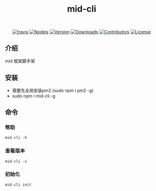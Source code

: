 <h1 align="center">
  mid-cli
</h1>
<br>
<p align="center">
	<a href="https://travis-ci.org/xudeming208/mid-cli"><img src="https://travis-ci.org/xudeming208/mid-cli.svg?branch=master" alt="travis"></a>
  <a href="https://nodejs.org"><img src="https://img.shields.io/node/v/mid-cli.svg" alt="Nodejs"></a>
  <a href="https://www.npmjs.com/package/mid-cli"><img src="https://img.shields.io/npm/v/mid-cli.svg" alt="Version"></a>
  <a href="https://npmcharts.com/compare/mid-cli?minimal=true"><img src="https://img.shields.io/npm/dm/mid-cli.svg" alt="Downloads"></a>
  <a href="https://github.com/xudeming208/mid-cli/graphs/contributors"><img src="https://img.shields.io/github/contributors/xudeming208/mid-cli.svg" alt="Contributors"></a>
  <a href="https://www.npmjs.com/package/mid-cli"><img src="https://img.shields.io/github/license/xudeming208/mid-cli.svg" alt="License"></a>
</p>

## 介绍
mid 框架脚手架

## 安装
- 需要先全局安装pm2 (sudo npm i pm2 -g)
- sudo npm i mid-cli -g

## 命令

### 帮助
`
mid-cli -h
`
### 查看版本
`
mid-cli -v
`
### 初始化
`
mid-cli init
`
